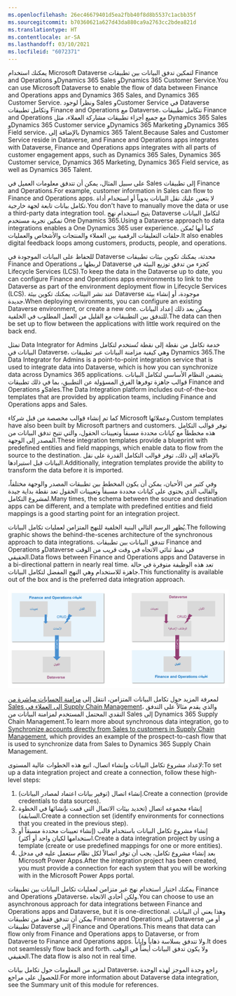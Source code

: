 ```yaml
---
ms.openlocfilehash: 26ec46679401d5ea2fbb40f8d8b5537c1acbb35f
ms.sourcegitcommit: b70360621a627d43da880ca9a2763cc2bdea821d
ms.translationtype: HT
ms.contentlocale: ar-SA
ms.lasthandoff: 03/10/2021
ms.locfileid: "6072371"
---
```

<span data-ttu-id="17221-101">يمكنك استخدام Microsoft Dataverse لتمكين تدفق البيانات بين تطبيقات Finance and Operations وDynamics 365 Sales وDynamics 365 Customer Service.</span><span class="sxs-lookup"><span data-stu-id="17221-101">You can use Microsoft Dataverse to enable the flow of data between Finance and Operations apps and Dynamics 365 Sales, and Dynamics 365 Customer Service.</span></span> <span data-ttu-id="17221-102">ونظراً لوجود Sales وCustomer Service في Dataverse وتكامل تطبيقات Finance and Operations مع Dataverse، تتكامل تطبيقات Finance and Operations مع جميع أجزاء تطبيقات مشاركة العملاء، مثل Dynamics 365 Sales وDynamics 365 Customer service وDynamics 365 Marketing وDynamics 365 Field service، بالإضافة إلى Dynamics 365 Talent.</span><span class="sxs-lookup"><span data-stu-id="17221-102">Because Sales and Customer Service reside in Dataverse, and Finance and Operations apps integrates with Dataverse, Finance and Operations apps integrates with all parts of customer engagement apps, such as Dynamics 365 Sales, Dynamics 365 Customer service, Dynamics 365 Marketing, Dynamics 365 Field service, as well as Dynamics 365 Talent.</span></span> 

<span data-ttu-id="17221-103">على سبيل المثال، يمكن أن تتدفق معلومات العميل في Sales إلى تطبيقات Finance and Operations.</span><span class="sxs-lookup"><span data-stu-id="17221-103">For example, customer information in Sales can flow to Finance and Operations apps.</span></span> <span data-ttu-id="17221-104">لا يتعين عليك نقل البيانات يدوياً أو استخدام أداة تكامل بيانات تابعة لجهة خارجية.</span><span class="sxs-lookup"><span data-stu-id="17221-104">You don't have to manually move the data or use a third-party data integration tool.</span></span> <span data-ttu-id="17221-105">يتيح استخدام نهج Dataverse لتكامل البيانات تمكين تجربة مستخدم One Dynamics 365.</span><span class="sxs-lookup"><span data-stu-id="17221-105">Using a Dataverse approach to data integrations enables a One Dynamics 365 user experience.</span></span> <span data-ttu-id="17221-106">كما أنها تُمكن حلقات التعليقات الرقمية بين العملاء والمنتجات والأشخاص والعمليات.</span><span class="sxs-lookup"><span data-stu-id="17221-106">It also enables digital feedback loops among customers, products, people, and operations.</span></span> 

<span data-ttu-id="17221-107">للحفاظ على البيانات الموجودة في Dataverse محدثة، يمكنك تكوين بيئات تطبيقات Finance and Operations لربطها بـ Dataverse كجزء من تدفق توزيع البيئة في Lifecycle Services (LCS).</span><span class="sxs-lookup"><span data-stu-id="17221-107">To keep the data in the Dataverse up to date, you can configure Finance and Operations apps environments to link to the Dataverse as part of the environment deployment flow in Lifecycle Services (LCS).</span></span> <span data-ttu-id="17221-108">عند نشر البيئات، يمكنك تكوين بيئة Dataverse موجودة، أو إنشاء بيئة جديدة.</span><span class="sxs-lookup"><span data-stu-id="17221-108">When deploying environments, you can configure an existing Dataverse environment, or create a new one.</span></span> <span data-ttu-id="17221-109">ويمكن بعد ذلك إعداد البيانات للتدفق بين التطبيقات مع القليل من العمل المطلوب في الخلفية.</span><span class="sxs-lookup"><span data-stu-id="17221-109">The data can then be set up to flow between the applications with little work required on the back end.</span></span>

<span data-ttu-id="17221-110">تمثل Data Integrator for Admins خدمة تكامل من نقطة إلى نقطة تُستخدم لتكامل البيانات في Dataverse، وهي كيفية مزامنة البيانات عبر تطبيقات Dynamics 365.</span><span class="sxs-lookup"><span data-stu-id="17221-110">The Data Integrator for Admins is a point-to-point integration service that is used to integrate data into Dataverse, which is how you can synchronize data across Dynamics 365 applications.</span></span> <span data-ttu-id="17221-111">يتضمن النظام الأساسي لتكامل البيانات قوالب جاهزة توفرها الفرق المسؤولة عن التطبيق، بما في ذلك تطبيقات Finance and Operations وSales.</span><span class="sxs-lookup"><span data-stu-id="17221-111">The Data Integration platform includes out-of-the-box templates that are provided by application teams, including Finance and Operations apps and Sales.</span></span>

<span data-ttu-id="17221-112">كما تم إنشاء قوالب مخصصة من قبل شركاء Microsoft وعملائها.</span><span class="sxs-lookup"><span data-stu-id="17221-112">Custom templates have also been built by Microsoft partners and customers.</span></span> <span data-ttu-id="17221-113">توفر قوالب التكامل هذه مخططاً مع كيانات محددة مسبقاً وتعيينات الحقول، والتي تتيح تدفق البيانات من المصدر إلى الوجهة.</span><span class="sxs-lookup"><span data-stu-id="17221-113">These integration templates provide a blueprint with predefined entities and field mappings, which enable data to flow from the source to the destination.</span></span> <span data-ttu-id="17221-114">بالإضافة إلى ذلك، توفر قوالب التكامل القدرة على نقل البيانات قبل استيرادها.</span><span class="sxs-lookup"><span data-stu-id="17221-114">Additionally, integration templates provide the ability to transform the data before it is imported.</span></span>

<span data-ttu-id="17221-115">وفي كثير من الأحيان، يمكن أن يكون المخطط بين تطبيقات المصدر والوجهة مختلفاً، والقالب الذي يحتوي على كيانات محددة مسبقاً وتعيينات الحقول تعد نقطة بداية جيدة لمشروع التكامل.</span><span class="sxs-lookup"><span data-stu-id="17221-115">Many times, the schema between the source and destination apps can be different, and a template with predefined entities and field mappings is a good starting point for an integration project.</span></span>

<span data-ttu-id="17221-116">يُظهر الرسم التالي البنية الخلفية للنهج المتزامن لعمليات تكامل البيانات.</span><span class="sxs-lookup"><span data-stu-id="17221-116">The following graphic shows the behind-the-scenes architecture of the synchronous approach to data integrations.</span></span> <span data-ttu-id="17221-117">تتدفق البيانات بين تطبيقات Finance and Operations وDataverse في نمط ثنائي الاتجاه في وقت قريب من الوقت الحقيقي.</span><span class="sxs-lookup"><span data-stu-id="17221-117">Data flows between Finance and Operations apps and Dataverse in a bi-directional pattern in nearly real time.</span></span> <span data-ttu-id="17221-118">تعد هذه الوظيفة متوفرة في حالة جاهزة للاستخدام وهي النهج المفضل لتكامل البيانات.</span><span class="sxs-lookup"><span data-stu-id="17221-118">This functionality is available out of the box and is the preferred data integration approach.</span></span>

![رسم تخطيطي لبنية النهج المتزامن لعمليات تكامل البيانات بين تطبيقات Dataverse وFinance and Operations.](../media/synch-arch.png)

<span data-ttu-id="17221-120">لمعرفة المزيد حول تكامل البيانات المتزامن، انتقل إلى [مزامنة الحسابات مباشرة من Sales إلى العملاء في Supply Chain Management](https://docs.microsoft.com/dynamics365/supply-chain/sales-marketing/accounts-template-mapping-direct/?azure-portal=true)، والذي يقدم مثالاً على التدفق النقدي المحتمل المستخدم لمزامنة البيانات من Sales إلى Dynamics 365 Supply Chain Management.</span><span class="sxs-lookup"><span data-stu-id="17221-120">To learn more about synchronous data integration, go to [Synchronize accounts directly from Sales to customers in Supply Chain Management](https://docs.microsoft.com/dynamics365/supply-chain/sales-marketing/accounts-template-mapping-direct/?azure-portal=true), which provides an example of the prospect-to-cash flow that is used to synchronize data from Sales to Dynamics 365 Supply Chain Management.</span></span>

<span data-ttu-id="17221-121">لإعداد مشروع تكامل البيانات وإنشاء اتصال، اتبع هذه الخطوات عالية المستوى:</span><span class="sxs-lookup"><span data-stu-id="17221-121">To set up a data integration project and create a connection, follow these high-level steps:</span></span>

1.  <span data-ttu-id="17221-122">إنشاء اتصال (توفير بيانات اعتماد لمصادر البيانات).</span><span class="sxs-lookup"><span data-stu-id="17221-122">Create a connection (provide credentials to data sources).</span></span>
2.  <span data-ttu-id="17221-123">إنشاء مجموعه اتصال (تحديد بيئات الاتصال التي قمت بإنشائها في الخطوة السابقة).</span><span class="sxs-lookup"><span data-stu-id="17221-123">Create a connection set (identify environments for connections that you created in the previous step).</span></span>
3.  <span data-ttu-id="17221-124">إنشاء مشروع تكامل البيانات باستخدام قالب (إنشاء تعيينات محددة مسبقاً أو استخدامها لكيان واحد أو أكثر).</span><span class="sxs-lookup"><span data-stu-id="17221-124">Create a data integration project by using a template (create or use predefined mappings for one or more entities).</span></span>
4.  <span data-ttu-id="17221-125">بعد إنشاء مشروع تكامل، يجب أن توفر اتصالاً لكل نظام ستعمل عليه في مدخل Microsoft Power Apps.</span><span class="sxs-lookup"><span data-stu-id="17221-125">After the integration project has been created, you must provide a connection for each system that you will be working with in the Microsoft Power Apps portal.</span></span>

<span data-ttu-id="17221-126">يمكنك اختيار استخدام نهج غير متزامن لعمليات تكامل البيانات بين تطبيقات Finance and Operations وDataverse، ولكن أحادي الاتجاه.</span><span class="sxs-lookup"><span data-stu-id="17221-126">You can choose to use an asynchronous approach for data integrations between Finance and Operations apps and Dataverse, but it is one-directional.</span></span> <span data-ttu-id="17221-127">وهذا يعني أن البيانات يمكن أن تتدفق فقط من تطبيقات Finance and Operations إلى Dataverse أو من تطبيقات Dataverse إلى Finance and Operations.</span><span class="sxs-lookup"><span data-stu-id="17221-127">This means that data can flow only from Finance and Operations apps to Dataverse, or from Dataverse to Finance and Operations apps.</span></span> <span data-ttu-id="17221-128">ولا تتدفق بسلاسة ذهاباً وإياباً.</span><span class="sxs-lookup"><span data-stu-id="17221-128">It does not seamlessly flow back and forth.</span></span>
<span data-ttu-id="17221-129">ولا يكون تدفق البيانات أيضاً في الوقت الحقيقي.</span><span class="sxs-lookup"><span data-stu-id="17221-129">The data flow is also not in real time.</span></span>

<span data-ttu-id="17221-130">لمزيد من المعلومات حول تكامل بيانات Dataverse، راجع وحدة الموجز لهذه الوحدة للحصول على مراجع.</span><span class="sxs-lookup"><span data-stu-id="17221-130">For more information about Dataverse data integration, see the Summary unit of this module for references.</span></span>

